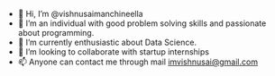 - 👋 Hi, I’m @vishnusaimanchineella
- 👀 I’m an individual with good problem solving skills and passionate about programming.
- 🌱 I’m currently enthusiastic about Data Science.
- 💞️ I’m looking to collaborate with startup internships
- 📫 Anyone can contact me through mail imvishnusai@gmail.com

<!---
vishnusaimanchineella/vishnusaimanchineella is a ✨ special ✨ repository because its `README.md` (this file) appears on your GitHub profile.
You can click the Preview link to take a look at your changes.
--->
